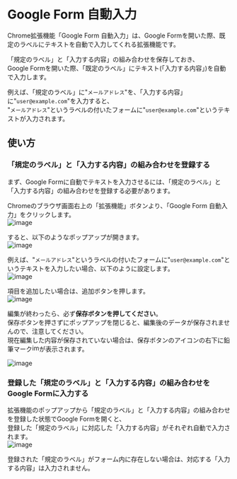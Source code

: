 # Google Form 自動入力
Chrome拡張機能「Google Form 自動入力」は、Google Formを開いた際、既定のラベルにテキストを自動で入力してくれる拡張機能です。

「規定のラベル」と「入力する内容」の組み合わせを保存しておき、  
Google Formを開いた際、「既定のラベル」にテキスト(「入力する内容」)を自動で入力します。

例えば、「規定のラベル」に"`メールアドレス`"を、「入力する内容」に"`user@example.com`"を入力すると、  
"`メールアドレス`"というラベルの付いたフォームに"`user@example.com`"というテキストが入力されます。

## 使い方
### 「規定のラベル」と「入力する内容」の組み合わせを登録する
まず、Google Formに自動でテキストを入力させるには、「規定のラベル」と「入力する内容」の組み合わせを登録する必要があります。

Chromeのブラウザ画面右上の「拡張機能」ボタンより、「Google Form 自動入力」をクリックします。  
![image](https://github.com/CA01971172/GoogleFormAutoFiller/assets/107534447/f027caf4-77b6-49dc-a56c-2d03b3c60387)

すると、以下のようなポップアップが開きます。  
![image](https://github.com/CA01971172/GoogleFormAutoFiller/assets/107534447/d80a8312-4c9e-43da-8bcf-be33c38b4862)

例えば、"`メールアドレス`"というラベルの付いたフォームに"`user@example.com`"というテキストを入力したい場合、以下のように設定します。  
![image](https://github.com/CA01971172/GoogleFormAutoFiller/assets/107534447/9cbeff44-0508-404c-a2f8-aa19528c283c)

項目を追加したい場合は、追加ボタンを押します。  
![image](https://github.com/CA01971172/GoogleFormAutoFiller/assets/107534447/84be89fa-13c7-4c1e-98e0-b077b42df185)

編集が終わったら、必ず**保存ボタンを押してください**。  
保存ボタンを押さずにポップアップを閉じると、編集後のデータが保存されませんので、注意してください。  
現在編集した内容が保存されていない場合は、保存ボタンのアイコンの右下に鉛筆マーク<img width="16" alt="image" src="https://github.com/CA01971172/GoogleFormAutoFiller/assets/107534447/8777d0ab-885c-4dfd-baff-78daf4cb9f25">が表示されます。
  
![image](https://github.com/CA01971172/GoogleFormAutoFiller/assets/107534447/0ea79f6f-8190-4557-8eea-c0d730d6511c)

### 登録した「規定のラベル」と「入力する内容」の組み合わせをGoogle Formに入力する
拡張機能のポップアップから「規定のラベル」と「入力する内容」の組み合わせを登録した状態でGoogle Formを開くと、  
登録した「規定のラベル」に対応した「入力する内容」がそれぞれ自動で入力されます。  
![image](https://github.com/CA01971172/GoogleFormAutoFiller/assets/107534447/e302a202-fd8a-4913-a4fa-767f32894c59)

登録された「規定のラベル」がフォーム内に存在しない場合は、対応する「入力する内容」は入力されません。
